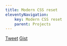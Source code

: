 ```yaml
---
title: Modern CSS reset
eleventyNavigation:
	key: Modern CSS reset
	parent: Projects
---
```


[Tweet](https://twitter.com/ellyloel/status/1538752447560110080?s=20&t=gqQCQbDFKU98-fipa6vkKg)
[Gist](https://gist.github.com/EllyLoel/4ff8a6472247e6dd2315fd4038926522)
<script src="https://gist.github.com/EllyLoel/4ff8a6472247e6dd2315fd4038926522.js"></script>
